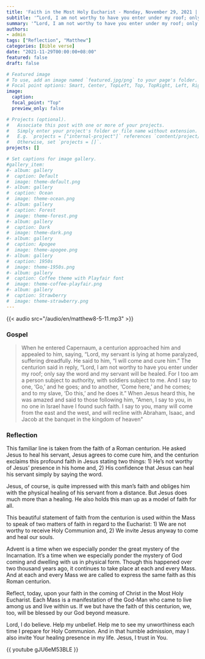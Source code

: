 ```yaml
---
title: 'Faith in the Most Holy Eucharist - Monday, November 29, 2021 | Matthew 8:5-11'
subtitle: '“Lord, I am not worthy to have you enter under my roof; only say the word and my servant will be healed.”  Mt. 8:8'
summary: '“Lord, I am not worthy to have you enter under my roof; only say the word and my servant will be healed.”  Mt. 8:8'
authors:
- admin
tags: ["Reflection", "Matthew"]
categories: [Bible verse]
date: "2021-11-29T00:00:00+08:00"
featured: false
draft: false

# Featured image
# To use, add an image named `featured.jpg/png` to your page's folder.
# Focal point options: Smart, Center, TopLeft, Top, TopRight, Left, Right, BottomLeft, Bottom, BottomRight
image:
  caption:
  focal_point: "Top"
  preview_only: false

# Projects (optional).
#   Associate this post with one or more of your projects.
#   Simply enter your project's folder or file name without extension.
#   E.g. `projects = ["internal-project"]` references `content/project/deep-learning/index.md`.
#   Otherwise, set `projects = []`.
projects: []

# Set captions for image gallery.
#gallery_item:
#- album: gallery
#  caption: Default
#  image: theme-default.png
#- album: gallery
#  caption: Ocean
#  image: theme-ocean.png
#- album: gallery
#  caption: Forest
#  image: theme-forest.png
#- album: gallery
#  caption: Dark
#  image: theme-dark.png
#- album: gallery
#  caption: Apogee
#  image: theme-apogee.png
#- album: gallery
#  caption: 1950s
#  image: theme-1950s.png
#- album: gallery
#  caption: Coffee theme with Playfair font
#  image: theme-coffee-playfair.png
#- album: gallery
#  caption: Strawberry
#  image: theme-strawberry.png
---
```


{{< audio src="/audio/en/matthew8-5-11.mp3" >}}

### Gospel
> When he entered Capernaum, a centurion approached him and appealed to him, saying, “Lord, my servant is lying at home paralyzed, suffering dreadfully. He said to him, “I will come and cure him.” The centurion said in reply, “Lord, I am not worthy to have you enter under my roof; only say the word and my servant will be healed. For I too am a person subject to authority, with soldiers subject to me. And I say to one, ‘Go,’ and he goes; and to another, ‘Come here,’ and he comes; and to my slave, ‘Do this,’ and he does it.” When Jesus heard this, he was amazed and said to those following him, “Amen, I say to you, in no one in Israel have I found such faith. I say to you, many will come from the east and the west, and will recline with Abraham, Isaac, and Jacob at the banquet in the kingdom of heaven"

### Reflection
This familiar line is taken from the faith of a Roman centurion.  He asked Jesus to heal his servant, Jesus agrees to come cure him, and the centurion exclaims this profound faith in Jesus stating two things: 1) He’s not worthy of Jesus’ presence in his home and, 2) His confidence that Jesus can heal his servant simply by saying the word.  

Jesus, of course, is quite impressed with this man’s faith and obliges him with the physical healing of his servant from a distance.  But Jesus does much more than a healing.  He also holds this man up as a model of faith for all.

This beautiful statement of faith from the centurion is used within the Mass to speak of two matters of faith in regard to the Eucharist: 1) We are not worthy to receive Holy Communion and, 2) We invite Jesus anyway to come and heal our souls.

Advent is a time when we especially ponder the great mystery of the Incarnation.  It’s a time when we especially ponder the mystery of God coming and dwelling with us in physical form.  Though this happened over two thousand years ago, it continues to take place at each and every Mass.  And at each and every Mass we are called to express the same faith as this Roman centurion.

Reflect, today, upon your faith in the coming of Christ in the Most Holy Eucharist.  Each Mass is a manifestation of the God-Man who came to live among us and live within us.  If we but have the faith of this centurion, we, too, will be blessed by our God beyond measure.

Lord, I do believe. Help my unbelief.  Help me to see my unworthiness each time I prepare for Holy Communion.  And in that humble admission, may I also invite Your healing presence in my life.  Jesus, I trust in You.

{{ youtube gJU6eM53BLE }}

